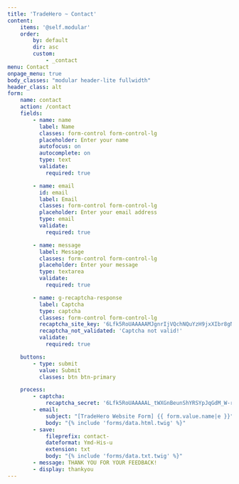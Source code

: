 ```yaml
---
title: 'TradeHero ~ Contact'
content:
    items: '@self.modular'
    order:
        by: default
        dir: asc
        custom:
            - _contact
menu: Contact
onpage_menu: true
body_classes: "modular header-lite fullwidth"
header_class: alt
form:
    name: contact
    action: /contact
    fields:
        - name: name
          label: Name
          classes: form-control form-control-lg
          placeholder: Enter your name
          autofocus: on
          autocomplete: on
          type: text
          validate:
            required: true

        - name: email
          id: email
          label: Email
          classes: form-control form-control-lg
          placeholder: Enter your email address
          type: email
          validate:
            required: true

        - name: message
          label: Message
          classes: form-control form-control-lg
          placeholder: Enter your message
          type: textarea
          validate:
            required: true

        - name: g-recaptcha-response
          label: Captcha
          type: captcha
          classes: form-control form-control-lg
          recaptcha_site_key: '6Lfk5RoUAAAAAMJgnrIjVQchNQuYzH9jxXIbr8gN'
          recaptcha_not_validated: 'Captcha not valid!'
          validate:
            required: true

    buttons:
        - type: submit
          value: Submit
          classes: btn btn-primary

    process:
        - captcha:
            recaptcha_secret: '6Lfk5RoUAAAAAL_tWXGnBeunShYRSYpJqGdM_W-r'
        - email:
            subject: "[TradeHero Website Form] {{ form.value.name|e }}"
            body: "{% include 'forms/data.html.twig' %}"
        - save:
            fileprefix: contact-
            dateformat: Ymd-His-u
            extension: txt
            body: "{% include 'forms/data.txt.twig' %}"
        - message: THANK YOU FOR YOUR FEEDBACK!
        - display: thankyou
---
```


